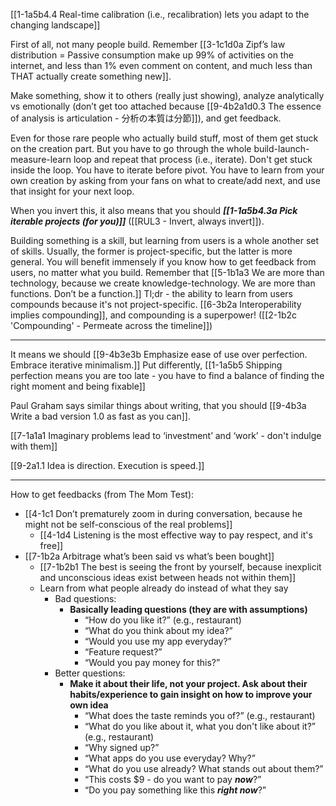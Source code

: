 [[1-1a5b4.4 Real-time calibration (i.e., recalibration) lets you adapt to the changing landscape]]

First of all, not many people build. Remember [[3-1c1d0a Zipf’s law distribution = Passive consumption make up 99% of activities on the internet, and less than 1% even comment on content, and much less than THAT actually create something new]].

Make something, show it to others (really just showing), analyze analytically vs emotionally (don’t get too attached because [[9-4b2a1d0.3 The essence of analysis is articulation - 分析の本質は分節]]), and get feedback.

Even for those rare people who actually build stuff, most of them get stuck on the creation part. But you have to go through the whole build-launch-measure-learn loop and repeat that process (i.e., iterate). Don't get stuck inside the loop. You have to iterate before pivot. You have to learn from your own creation by asking from your fans on what to create/add next, and use that insight for your next loop.

When you invert this, it also means that you should ***[[1-1a5b4.3a Pick iterable projects (for you)]]*** ([[RUL3 - Invert, always invert]]).

Building something is a skill, but learning from users is a whole another set of skills. Usually, the former is project-specific, but the latter is more general. You will benefit immensely if you know how to get feedback from users, no matter what you build. Remember that [[5-1b1a3 We are more than technology, because we create knowledge-technology. We are more than functions. Don’t be a function.]] Tl;dr - the ability to learn from users compounds because it's not project-specific. [[6-3b2a Interoperability implies compounding]], and compounding is a superpower! ([[2-1b2c 'Compounding' - Permeate across the timeline]])

---
It means we should [[9-4b3e3b Emphasize ease of use over perfection. Embrace iterative minimalism.]] Put differently, [[1-1a5b5 Shipping perfection means you are too late - you have to find a balance of finding the right moment and being fixable]]

Paul Graham says similar things about writing, that you should [[9-4b3a Write a bad version 1.0 as fast as you can]].

[[7-1a1a1 Imaginary problems lead to ‘investment’ and ‘work’ - don't indulge with them]]

[[9-2a1.1 Idea is direction. Execution is speed.]]

---
How to get feedbacks (from The Mom Test):
- [[4-1c1 Don’t prematurely zoom in during conversation, because he might not be self-conscious of the real problems]]
	- [[4-1d4 Listening is the most effective way to pay respect, and it's free]]
- [[7-1b2a Arbitrage what’s been said vs what’s been bought]]
	- [[7-1b2b1 The best is seeing the front by yourself, because inexplicit and unconscious ideas exist between heads not within them]]
	- Learn from what people already do instead of what they say 
	    - Bad questions:
	        - **Basically leading questions (they are with assumptions)**
	            - “How do you like it?” (e.g., restaurant)
	            - “What do you think about my idea?”
	            - “Would you use my app everyday?”
	            - “Feature request?”
	            - “Would you pay money for this?”
	    - Better questions:
	        - **Make it about their life, not your project. Ask about their habits/experience to gain insight on how to improve your own idea**
	            - “What does the taste reminds you of?” (e.g., restaurant)
	            - “What do you like about it, what you don't like about it?” (e.g., restaurant)
	            - “Why signed up?”
	            - “What apps do you use everyday? Why?”
	            - “What do you use already? What stands out about them?”
	            - “This costs $9 - do you want to pay ***now***?”
	            - “Do you pay something like this ***right now***?”